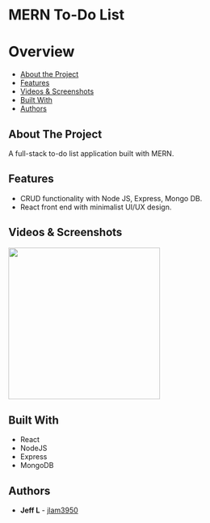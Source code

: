 <h1> MERN To-Do List </h1>

# Overview
- [About the Project](#about-the-project)
- [Features](#features)
- [Videos & Screenshots](#videos-and-screenshots)
- [Built With](#built-with)
- [Authors](#authors)

## About The Project

A full-stack to-do list application built with MERN.

## Features
- CRUD functionality with Node JS, Express, Mongo DB. 
- React front end with minimalist UI/UX design. 
## Videos & Screenshots

<img class = 'readme' src="../react-todo/client/src/images/screenshot1.png" width="300px" margin='2rem'>

## Built With 
* React
* NodeJS
* Express
* MongoDB 
## Authors
- **Jeff L** - [jlam3950](https://github.com/jlam3950)
